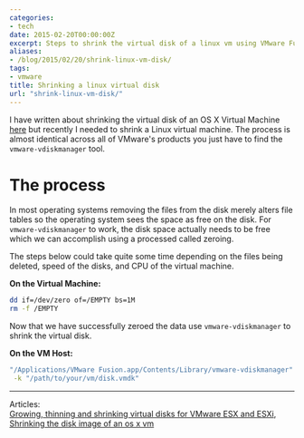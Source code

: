 ```yaml
---
categories:
- tech
date: 2015-02-20T00:00:00Z
excerpt: Steps to shrink the virtual disk of a linux vm using VMware Fusion.
aliases:
- /blog/2015/02/20/shrink-linux-vm-disk/
tags:
- vmware
title: Shrinking a linux virtual disk
url: "shrink-linux-vm-disk/"
---
```


I have written about shrinking the virtual disk of an OS X Virtual Machine [here](/blog/2014/04/01/shrinking-the-disk-image-of-an-os-x-vm/) but recently I needed to shrink a Linux virtual machine. The process is almost identical across all of VMware's products you just have to find the ``vmware-vdiskmanager`` tool.

# The process

In most operating systems removing the files from the disk merely alters file tables so the operating system sees the space as free on the disk. For ``vmware-vdiskmanager`` to work, the disk space actually needs to be free which we can accomplish using a processed called zeroing.

The steps below could take quite some time depending on the files being deleted, speed of the disks, and CPU of the virtual machine.

__On the Virtual Machine:__
```bash
dd if=/dev/zero of=/EMPTY bs=1M
rm -f /EMPTY
```

Now that we have successfully zeroed the data use ``vmware-vdiskmanager`` to shrink the virtual disk.

__On the VM Host:__
```bash
"/Applications/VMware Fusion.app/Contents/Library/vmware-vdiskmanager" \
 -k "/path/to/your/vm/disk.vmdk"
```

---

Articles:  
[Growing, thinning and shrinking virtual disks for VMware ESX and ESXi](http://kb.vmware.com/selfservice/microsites/search.do?language=en_US&cmd=displayKC&externalId=1002019),  
[Shrinking the disk image of an os x vm](/blog/2014/04/01/shrinking-the-disk-image-of-an-os-x-vm/)
